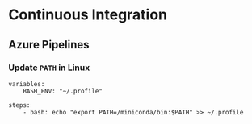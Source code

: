 # Continuous Integration
## Azure Pipelines

### Update `PATH` in Linux
```
variables:
    BASH_ENV: "~/.profile"

steps:
    - bash: echo "export PATH=/miniconda/bin:$PATH" >> ~/.profile
```